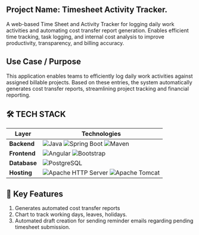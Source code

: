 ## **Project** **Name**: **Timesheet Activity Tracker.**

A web-based Time Sheet and Activity Tracker for logging daily work activities and automating cost transfer report generation. Enables efficient time tracking, task logging, and internal cost analysis to improve productivity, transparency, and billing accuracy.

## Use Case / Purpose
This application enables teams to efficiently log daily work activities against assigned billable projects.
Based on these entries, the system automatically generates cost transfer reports, streamlining project tracking and financial reporting.

## 🛠️ TECH STACK

| Layer     | Technologies                                                                 |
|-----------|-------------------------------------------------------------------------------|
| **Backend**  | ![Java](https://img.shields.io/badge/Java-ED8B00?logo=java&logoColor=white) ![Spring Boot](https://img.shields.io/badge/Spring%20Boot-6DB33F?logo=spring-boot&logoColor=white) ![Maven](https://img.shields.io/badge/Maven-C71A36?logo=apache-maven&logoColor=white) |
| **Frontend** | ![Angular](https://img.shields.io/badge/Angular-DD0031?logo=angular&logoColor=white) ![Bootstrap](https://img.shields.io/badge/Bootstrap-7952B3?logo=bootstrap&logoColor=white) |
| **Database** | ![PostgreSQL](https://img.shields.io/badge/PostgreSQL-4169E1?logo=postgresql&logoColor=white) |
| **Hosting**  | ![Apache HTTP Server](https://img.shields.io/badge/Apache%20HTTP%20Server-D22128?logo=apache&logoColor=white) ![Apache Tomcat](https://img.shields.io/badge/Tomcat-F8DC75?logo=apachetomcat&logoColor=black) |


## 🧩 Key Features

1. Generates automated cost transfer reports
2. Chart to track working days, leaves, holidays.
3. Automated draft creation for sending reminder emails regarding pending timesheet submission.



